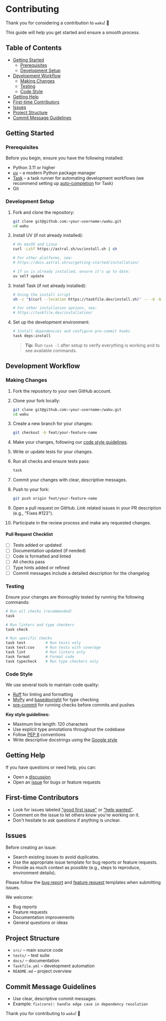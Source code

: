 # Contributing

Thank you for considering a contribution to `waku`! 🎉

This guide will help you get started and ensure a smooth process.

## Table of Contents

- [Getting Started](#getting-started)
  - [Prerequisites](#prerequisites)
  - [Development Setup](#development-setup)
- [Development Workflow](#development-workflow)
  - [Making Changes](#making-changes)
  - [Testing](#testing)
  - [Code Style](#code-style)
- [Getting Help](#getting-help)
- [First-time Contributors](#first-time-contributors)
- [Issues](#issues)
- [Project Structure](#project-structure)
- [Commit Message Guidelines](#commit-message-guidelines)

## Getting Started

### Prerequisites

Before you begin, ensure you have the following installed:

- Python 3.11 or higher
- [uv](https://docs.astral.sh/uv/getting-started/installation/) – a modern Python package manager
- [Task](https://taskfile.dev/installation/) – a task runner for automating development workflows (we recommend setting up [auto-completion](https://taskfile.dev/installation/#setup-completions) for Task)
- Git

### Development Setup

1. Fork and clone the repository:

    ```bash
    git clone git@github.com:<your-username>/waku.git
    cd waku
    ```

2. Install UV (if not already installed):

    ```bash
    # On macOS and Linux
    curl -LsSf https://astral.sh/uv/install.sh | sh

    # For other platforms, see:
    # https://docs.astral.sh/uv/getting-started/installation/

    # If uv is already installed, ensure it's up to date:
    uv self update
    ```

3. Install Task (if not already installed):

    ```bash
    # Using the install script
    sh -c "$(curl --location https://taskfile.dev/install.sh)" -- -d -b /usr/local/bin

    # For other installation options, see:
    # https://taskfile.dev/installation/
    ```

4. Set up the development environment:

    ```bash
    # Install dependencies and configure pre-commit hooks
    task deps:install
    ```

    > **Tip:** Run `task -l` after setup to verify everything is working and to see available commands.

## Development Workflow

### Making Changes

1. Fork the repository to your own GitHub account.
2. Clone your fork locally:

    ```bash
    git clone git@github.com:<your-username>/waku.git
    cd waku
    ```

3. Create a new branch for your changes:

    ```bash
    git checkout -b feat/your-feature-name
    ```

4. Make your changes, following our [code style guidelines](#code-style).
5. Write or update tests for your changes.
6. Run all checks and ensure tests pass:

    ```bash
    task
    ```

7. Commit your changes with clear, descriptive messages.
8. Push to your fork:

    ```bash
    git push origin feat/your-feature-name
    ```

9. Open a pull request on GitHub. Link related issues in your PR description (e.g., "Fixes #123").
10. Participate in the review process and make any requested changes.

#### Pull Request Checklist

- [ ] Tests added or updated
- [ ] Documentation updated (if needed)
- [ ] Code is formatted and linted
- [ ] All checks pass
- [ ] Type hints added or refined
- [ ] Commit messages include a detailed description for the changelog

### Testing

Ensure your changes are thoroughly tested by running the following commands:

```bash
# Run all checks (recommended)
task

# Run linters and type checkers
task check

# Run specific checks
task test         # Run tests only
task test:cov     # Run tests with coverage
task lint         # Run linters only
task format       # Format code
task typecheck    # Run type checkers only
```

### Code Style

We use several tools to maintain code quality:

- [Ruff](https://github.com/astral-sh/ruff) for linting and formatting
- [MyPy](http://mypy-lang.org/) and [basedpyright](https://github.com/detachhead/basedpyright) for type checking
- [pre-commit](https://pre-commit.com/) for running checks before commits and pushes

**Key style guidelines:**

- Maximum line length: 120 characters
- Use explicit type annotations throughout the codebase
- Follow [PEP 8](https://peps.python.org/pep-0008/) conventions
- Write descriptive docstrings using the [Google style](https://google.github.io/styleguide/pyguide.html#38-comments-and-docstrings)

## Getting Help

If you have questions or need help, you can:

- Open a [discussion](https://github.com/waku-py/waku/discussions)
- Open an [issue](https://github.com/waku-py/waku/issues) for bugs or feature requests

## First-time Contributors

- Look for issues labeled ["good first issue"](https://github.com/waku-py/waku/labels/good-first-issue) or ["help wanted"](https://github.com/waku-py/waku/labels/help-wanted).
- Comment on the issue to let others know you're working on it.
- Don't hesitate to ask questions if anything is unclear.

## Issues

Before creating an issue:

- Search existing issues to avoid duplicates.
- Use the appropriate issue template for bug reports or feature requests.
- Provide as much context as possible (e.g., steps to reproduce, environment details).

Please follow the [bug report](https://github.com/waku-py/waku/issues/new?template=bug_report.md) and [feature request](https://github.com/waku-py/waku/issues/new?template=feature_request.md) templates when submitting issues.

We welcome:

- Bug reports
- Feature requests
- Documentation improvements
- General questions or ideas

## Project Structure

- `src/` – main source code
- `tests/` – test suite
- `docs/` – documentation
- `Taskfile.yml` – development automation
- `README.md` – project overview

## Commit Message Guidelines

- Use clear, descriptive commit messages.
- Example: `fix(core): handle edge case in dependency resolution`

Thank you for contributing to `waku`! 🙏
